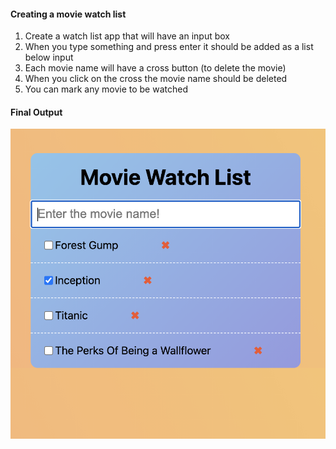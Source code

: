 #### Creating a movie watch list

1. Create a watch list app that will have an input box
2. When you type something and press enter it should be added as a list below input
3. Each movie name will have a cross button (to delete the movie)
4. When you click on the cross the movie name should be deleted
5. You can mark any movie to be watched

#### Final Output

![Movie Watch List](./assets/movie.png)
